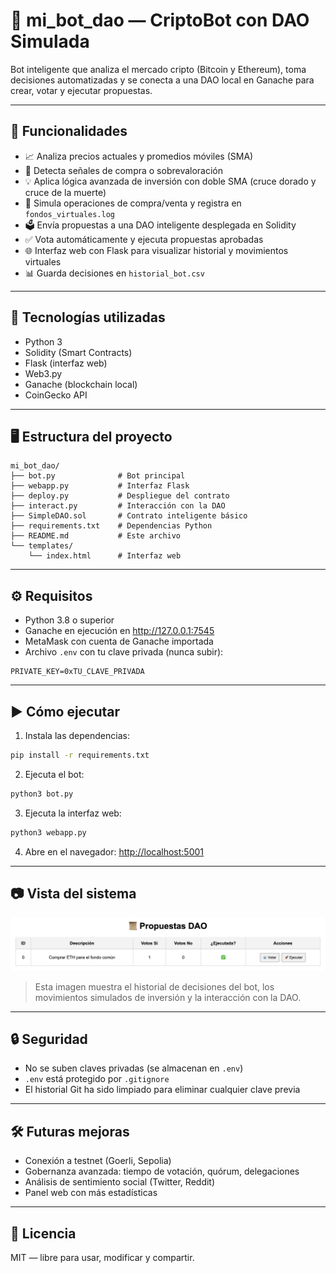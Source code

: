 # 🤖 mi_bot_dao — CriptoBot con DAO Simulada

Bot inteligente que analiza el mercado cripto (Bitcoin y Ethereum), toma decisiones automatizadas y se conecta a una DAO local en Ganache para crear, votar y ejecutar propuestas.

---

## 🚀 Funcionalidades

- 📈 Analiza precios actuales y promedios móviles (SMA)
- 🧠 Detecta señales de compra o sobrevaloración
- 💡 Aplica lógica avanzada de inversión con doble SMA (cruce dorado y cruce de la muerte)
- 💸 Simula operaciones de compra/venta y registra en `fondos_virtuales.log`
- 🗳️ Envía propuestas a una DAO inteligente desplegada en Solidity
- ✅ Vota automáticamente y ejecuta propuestas aprobadas
- 🌐 Interfaz web con Flask para visualizar historial y movimientos virtuales
- 📊 Guarda decisiones en `historial_bot.csv`

---

## 🧩 Tecnologías utilizadas

- Python 3
- Solidity (Smart Contracts)
- Flask (interfaz web)
- Web3.py
- Ganache (blockchain local)
- CoinGecko API

---

## 🖥️ Estructura del proyecto

```
mi_bot_dao/
├── bot.py              # Bot principal
├── webapp.py           # Interfaz Flask
├── deploy.py           # Despliegue del contrato
├── interact.py         # Interacción con la DAO
├── SimpleDAO.sol       # Contrato inteligente básico
├── requirements.txt    # Dependencias Python
├── README.md           # Este archivo
└── templates/
    └── index.html      # Interfaz web
```

---

## ⚙️ Requisitos

- Python 3.8 o superior
- Ganache en ejecución en http://127.0.0.1:7545
- MetaMask con cuenta de Ganache importada
- Archivo `.env` con tu clave privada (nunca subir):

```
PRIVATE_KEY=0xTU_CLAVE_PRIVADA
```

---

## ▶️ Cómo ejecutar

1. Instala las dependencias:

```bash
pip install -r requirements.txt
```

2. Ejecuta el bot:

```bash
python3 bot.py
```

3. Ejecuta la interfaz web:

```bash
python3 webapp.py
```

4. Abre en el navegador: [http://localhost:5001](http://localhost:5001)

---

## 📷 Vista del sistema

![captura](captura.png)

> Esta imagen muestra el historial de decisiones del bot, los movimientos simulados de inversión y la interacción con la DAO.

---

## 🔒 Seguridad

- No se suben claves privadas (se almacenan en `.env`)
- `.env` está protegido por `.gitignore`
- El historial Git ha sido limpiado para eliminar cualquier clave previa

---

## 🛠️ Futuras mejoras

- Conexión a testnet (Goerli, Sepolia)
- Gobernanza avanzada: tiempo de votación, quórum, delegaciones
- Análisis de sentimiento social (Twitter, Reddit)
- Panel web con más estadísticas

---

## 📄 Licencia

MIT — libre para usar, modificar y compartir.
